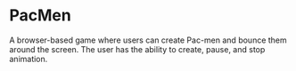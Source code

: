 # PacMen
A browser-based game where users can create Pac-men and bounce them around the screen. The user has the ability to create, pause, and stop animation.
